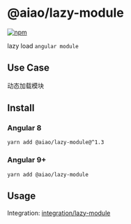 # @aiao/lazy-module

[![npm](https://img.shields.io/npm/v/@aiao/lazy-module?style=flat-square)](https://www.npmjs.com/@aiao/lazy-module)

lazy load `angular module`

## Use Case

动态加载模块

## Install

### Angular 8

```console
yarn add @aiao/lazy-module@^1.3
```

### Angular 9+

```console
yarn add @aiao/lazy-module
```

## Usage

Integration: [integration/lazy-module](/integration/lazy-module)

